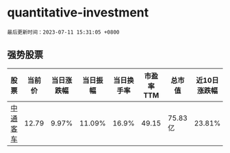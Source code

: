# quantitative-investment

`最后更新时间：2023-07-11 15:31:05 +0800`

## 强势股票

|股票|当前价|当日涨跌幅|当日振幅|当日换手率|市盈率TTM|总市值|近10日涨跌幅|
|----|----|----|----|----|----|----|----|
|[中通客车](https://xueqiu.com/S/SZ000957)|12.79|9.97%|11.09%|16.9%|49.15|75.83亿|23.81%|
